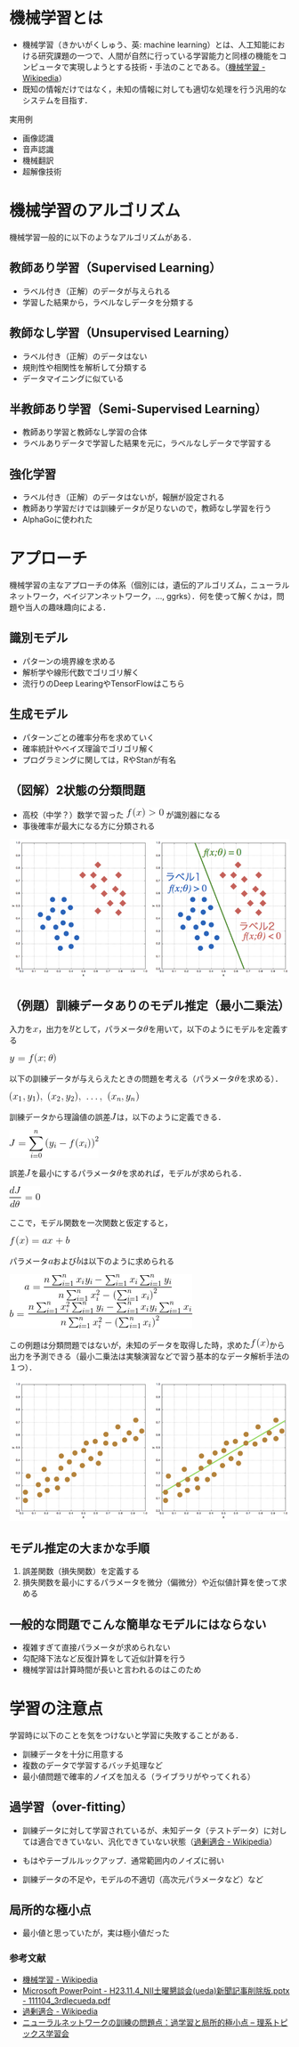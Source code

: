 # 機械学習とは

- 機械学習（きかいがくしゅう、英: machine learning）とは、人工知能における研究課題の一つで、人間が自然に行っている学習能力と同様の機能をコンピュータで実現しようとする技術・手法のことである。（[機械学習 - Wikipedia](https://ja.wikipedia.org/wiki/%E6%A9%9F%E6%A2%B0%E5%AD%A6%E7%BF%92 "機械学習 - Wikipedia")）
- 既知の情報だけではなく，未知の情報に対しても適切な処理を行う汎用的なシステムを目指す．

実用例

- 画像認識
- 音声認識
- 機械翻訳
- 超解像技術

# 機械学習のアルゴリズム

機械学習一般的に以下のようなアルゴリズムがある．

## 教師あり学習（Supervised Learning）

- ラベル付き（正解）のデータが与えられる
- 学習した結果から，ラベルなしデータを分類する

## 教師なし学習（Unsupervised Learning）

- ラベル付き（正解）のデータはない
- 規則性や相関性を解析して分類する
- データマイニングに似ている

## 半教師あり学習（Semi-Supervised Learning）

- 教師あり学習と教師なし学習の合体
- ラベルありデータで学習した結果を元に，ラベルなしデータで学習する

## 強化学習

- ラベル付き（正解）のデータはないが，報酬が設定される
- 教師あり学習だけでは訓練データが足りないので，教師なし学習を行う
- AlphaGoに使われた


# アプローチ

機械学習の主なアプローチの体系（個別には，遺伝的アルゴリズム，ニューラルネットワーク，ベイジアンネットワーク，..., ggrks）．何を使って解くかは，問題や当人の趣味趣向による．

## 識別モデル

- パターンの境界線を求める
- 解析学や線形代数でゴリゴリ解く
- 流行りのDeep LearingやTensorFlowはこちら

## 生成モデル

- パターンごとの確率分布を求めていく
- 確率統計やベイズ理論でゴリゴリ解く
- プログラミングに関しては，RやStanが有名

## （図解）2状態の分類問題
- 高校（中学？）数学で習った ![image/t01_m_fx0.png](image/t01_m_fx0.png) が識別器になる
- 事後確率が最大になる方に分類される

![ml01.png](image/ml01.png)

## （例題）訓練データありのモデル推定（最小二乗法）

入力を![image/t01_m_x.png](image/t01_m_x.png)，出力を![image/t01_m_y.png](image/t01_m_y.png)として，パラメータ![image/t01_m_theta.png](image/t01_m_theta.png)を用いて，以下のようにモデルを定義する

![image/t01_m_yfx.png](image/t01_m_yfx.png)


以下の訓練データが与えらえたときの問題を考える（パラメータ![image/t01_m_theta.png](image/t01_m_theta.png)を求める）．

![image/t01_m_data.png](image/t01_m_data.png)

訓練データから理論値の誤差![image/t01_m_j.png](image/t01_m_j.png)は，以下のように定義できる．

![image/t01_m_j2.png](image/t01_m_j2.png)

誤差![image/t01_m_j.png](image/t01_m_j.png)を最小にするパラメータ![image/t01_m_theta.png](image/t01_m_theta.png)を求めれば，モデルが求められる．

![image/t01_m_dj.png](image/t01_m_dj.png)

ここで，モデル関数を一次関数と仮定すると，

![image/t01_m_fx.png](image/t01_m_fx.png)

パラメータ![image/t01_m_a.png](image/t01_m_a.png)および![image/t01_m_b.png](image/t01_m_b.png)は以下のように求められる

![image/t01_m_ab.png](image/t01_m_ab.png)

この例題は分類問題ではないが，未知のデータを取得した時，求めた![image/t01_m_fx1.png](image/t01_m_fx1.png)から出力を予測できる（最小二乗法は実験演習などで習う基本的なデータ解析手法の１つ）．

![ml02.png](image/ml02.png)
  
## モデル推定の大まかな手順

1. 誤差関数（損失関数）を定義する
2. 損失関数を最小にするパラメータを微分（偏微分）や近似値計算を使って求める
  

## 一般的な問題でこんな簡単なモデルにはならない

- 複雑すぎて直接パラメータが求められない
- 勾配降下法など反復計算をして近似計算を行う
- 機械学習は計算時間が長いと言われるのはこのため

# 学習の注意点

学習時に以下のことを気をつけないと学習に失敗することがある．

- 訓練データを十分に用意する
- 複数のデータで学習するバッチ処理など
- 最小値問題で確率的ノイズを加える（ライブラリがやってくれる）

## 過学習（over-fitting）

- 訓練データに対して学習されているが、未知データ（テストデータ）に対しては適合できていない、汎化できていない状態（[過剰適合 - Wikipedia](https://ja.wikipedia.org/wiki/%E9%81%8E%E5%89%B0%E9%81%A9%E5%90%88 "過剰適合 - Wikipedia")）

- もはやテーブルルックアップ．通常範囲内のノイズに弱い

- 訓練データの不足や，モデルの不適切（高次元パラメータなど）など


## 局所的な極小点

- 最小値と思っていたが，実は極小値だった



### 参考文献
* [機械学習 - Wikipedia](https://ja.wikipedia.org/wiki/%E6%A9%9F%E6%A2%B0%E5%AD%A6%E7%BF%92 "機械学習 - Wikipedia")
* [Microsoft PowerPoint - H23.11.4_NII土曜懇談会(ueda)新聞記事削除版.pptx - 111104_3rdlecueda.pdf](https://www.nii.ac.jp/userdata/karuizawa/h23/111104_3rdlecueda.pdf "Microsoft PowerPoint - H23.11.4_NII土曜懇談会(ueda)新聞記事削除版.pptx - 111104_3rdlecueda.pdf")
* [過剰適合 - Wikipedia](https://ja.wikipedia.org/wiki/%E9%81%8E%E5%89%B0%E9%81%A9%E5%90%88 "過剰適合 - Wikipedia")
* [ニューラルネットワークの訓練の問題点：過学習と局所的極小点 – 理系トピックス学習会](http://math.course.jp/artifical-intelligence/training_issues_and_overfitting_localminimum/ "ニューラルネットワークの訓練の問題点：過学習と局所的極小点 – 理系トピックス学習会")